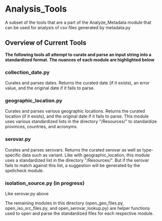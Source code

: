 # Analysis_Tools
A subset of the tools that are a part of the Analyze_Metadata module that
can be used for analysis of csv files generated by metadata.py <br />

## Overview of Current Tools

__The following tools all attempt to curate and parse an input
string into a standardized format. The nuances of each module are
highlighted below__ <br />

### collection_date.py
Curates and parses dates. Returns the curated date (if it exists),
an error value, and the original date if it fails to parse. <br />

### geographic_location.py
Curates and parses various geographic locations. Returns the curated
location (if it exists), and the original date if it fails to parse. This
module uses various standardized lists in the directory "/Resources/" to
standardize provinces, countries, and acronyms. <br />

### serovar.py
Curates and parses serovars. Returns the curated serovar as well as
type-specific data such as variant. Like with geographic_location, this
module uses a standardized list in the directory "/Resources/". But if the
serovar fails to match against this list, a suggestion will be generated by
the spellcheck module. <br />

### isolation_source.py (in progress)
Like serovar.py above <br />

The remaining modules in this directory (open_geo_files.py,
open_iso_src_files.py, and open_serovar_lookup.py) are helper
functions used to open and parse the standardized files for each
respective module.
